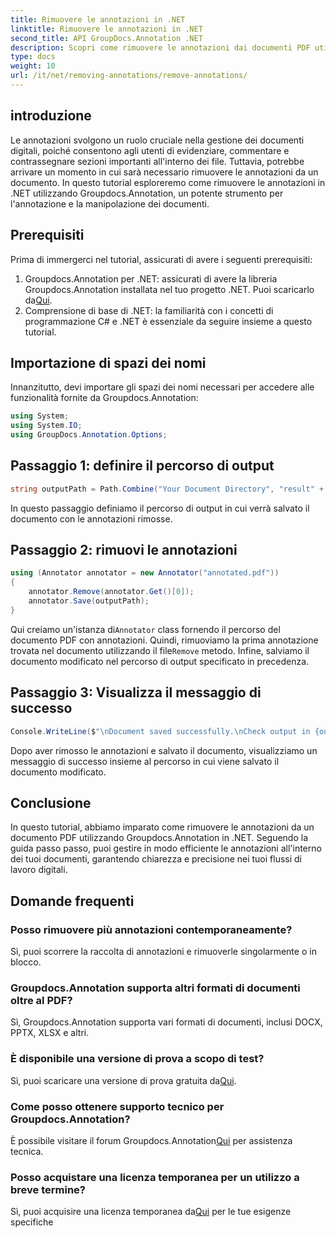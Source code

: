 ```yaml
---
title: Rimuovere le annotazioni in .NET
linktitle: Rimuovere le annotazioni in .NET
second_title: API GroupDocs.Annotation .NET
description: Scopri come rimuovere le annotazioni dai documenti PDF utilizzando Groupdocs.Annotation in .NET. Semplifica il processo di gestione dei documenti digitali.
type: docs
weight: 10
url: /it/net/removing-annotations/remove-annotations/
---
```

## introduzione
Le annotazioni svolgono un ruolo cruciale nella gestione dei documenti digitali, poiché consentono agli utenti di evidenziare, commentare e contrassegnare sezioni importanti all'interno dei file. Tuttavia, potrebbe arrivare un momento in cui sarà necessario rimuovere le annotazioni da un documento. In questo tutorial esploreremo come rimuovere le annotazioni in .NET utilizzando Groupdocs.Annotation, un potente strumento per l'annotazione e la manipolazione dei documenti.
## Prerequisiti
Prima di immergerci nel tutorial, assicurati di avere i seguenti prerequisiti:
1.  Groupdocs.Annotation per .NET: assicurati di avere la libreria Groupdocs.Annotation installata nel tuo progetto .NET. Puoi scaricarlo da[Qui](https://releases.groupdocs.com/annotation/net/).
2. Comprensione di base di .NET: la familiarità con i concetti di programmazione C# e .NET è essenziale da seguire insieme a questo tutorial.

## Importazione di spazi dei nomi
Innanzitutto, devi importare gli spazi dei nomi necessari per accedere alle funzionalità fornite da Groupdocs.Annotation:
```csharp
using System;
using System.IO;
using GroupDocs.Annotation.Options;
```
## Passaggio 1: definire il percorso di output
```csharp
string outputPath = Path.Combine("Your Document Directory", "result" + Path.GetExtension("input.pdf"));
```
In questo passaggio definiamo il percorso di output in cui verrà salvato il documento con le annotazioni rimosse.
## Passaggio 2: rimuovi le annotazioni
```csharp
using (Annotator annotator = new Annotator("annotated.pdf"))
{
    annotator.Remove(annotator.Get()[0]);
    annotator.Save(outputPath);
}
```
 Qui creiamo un'istanza di`Annotator` class fornendo il percorso del documento PDF con annotazioni. Quindi, rimuoviamo la prima annotazione trovata nel documento utilizzando il file`Remove` metodo. Infine, salviamo il documento modificato nel percorso di output specificato in precedenza.
## Passaggio 3: Visualizza il messaggio di successo
```csharp
Console.WriteLine($"\nDocument saved successfully.\nCheck output in {outputPath}.");
```
Dopo aver rimosso le annotazioni e salvato il documento, visualizziamo un messaggio di successo insieme al percorso in cui viene salvato il documento modificato.

## Conclusione
In questo tutorial, abbiamo imparato come rimuovere le annotazioni da un documento PDF utilizzando Groupdocs.Annotation in .NET. Seguendo la guida passo passo, puoi gestire in modo efficiente le annotazioni all'interno dei tuoi documenti, garantendo chiarezza e precisione nei tuoi flussi di lavoro digitali.
## Domande frequenti
### Posso rimuovere più annotazioni contemporaneamente?
Sì, puoi scorrere la raccolta di annotazioni e rimuoverle singolarmente o in blocco.
### Groupdocs.Annotation supporta altri formati di documenti oltre al PDF?
Sì, Groupdocs.Annotation supporta vari formati di documenti, inclusi DOCX, PPTX, XLSX e altri.
### È disponibile una versione di prova a scopo di test?
 Sì, puoi scaricare una versione di prova gratuita da[Qui](https://releases.groupdocs.com/).
### Come posso ottenere supporto tecnico per Groupdocs.Annotation?
 È possibile visitare il forum Groupdocs.Annotation[Qui](https://forum.groupdocs.com/c/annotation/10) per assistenza tecnica.
### Posso acquistare una licenza temporanea per un utilizzo a breve termine?
 Sì, puoi acquisire una licenza temporanea da[Qui](https://purchase.groupdocs.com/temporary-license/) per le tue esigenze specifiche
